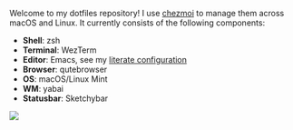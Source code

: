 Welcome to my dotfiles repository! I use [chezmoi](https://www.chezmoi.io/) to manage them across macOS and Linux. It currently consists of the following components:

* **Shell**: zsh
* **Terminal**: WezTerm
* **Editor**: Emacs, see my [literate configuration](dot_emacs.d/init.org)
* **Browser**: qutebrowser
* **OS**: macOS/Linux Mint
* **WM**: yabai
* **Statusbar**: Sketchybar

![](resources/screenshot.png)
